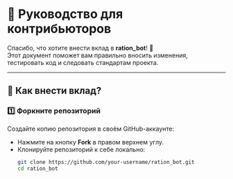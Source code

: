 # 📌 Руководство для контрибьюторов  

Спасибо, что хотите внести вклад в **ration_bot**! 🎉  
Этот документ поможет вам правильно вносить изменения, тестировать код и следовать стандартам проекта.  

---

## 🚀 Как внести вклад?  

### 1️⃣ Форкните репозиторий  
Создайте копию репозитория в своём GitHub-аккаунте:  
- Нажмите на кнопку **Fork** в правом верхнем углу.  
- Клонируйте репозиторий к себе локально:  
  ```bash
  git clone https://github.com/your-username/ration_bot.git
  cd ration_bot
